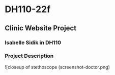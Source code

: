 # DH110-22f

## Clinic Website Project
### Isabelle Sidik in DH110

### Project Description 

![closeup of stethoscope (screenshot-doctor.png)
